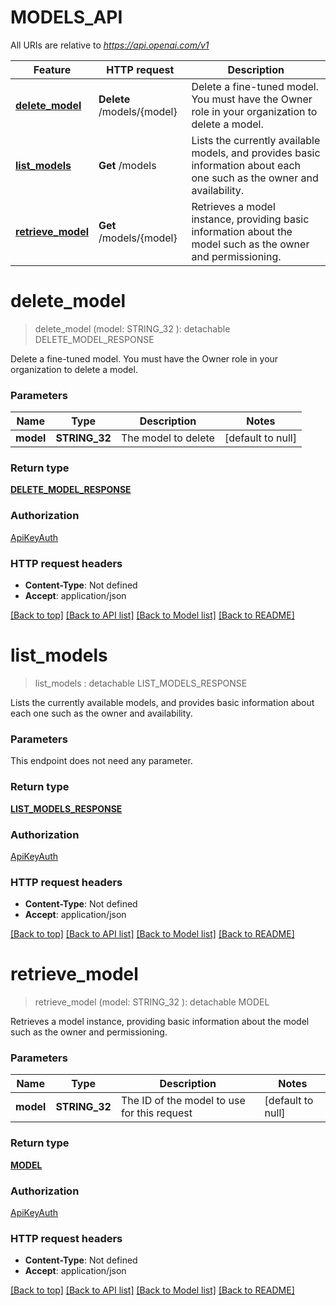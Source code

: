 # MODELS_API

All URIs are relative to *https://api.openai.com/v1*

Feature | HTTP request | Description
------------- | ------------- | -------------
[**delete_model**](MODELS_API.md#delete_model) | **Delete** /models/{model} | Delete a fine-tuned model. You must have the Owner role in your organization to delete a model.
[**list_models**](MODELS_API.md#list_models) | **Get** /models | Lists the currently available models, and provides basic information about each one such as the owner and availability.
[**retrieve_model**](MODELS_API.md#retrieve_model) | **Get** /models/{model} | Retrieves a model instance, providing basic information about the model such as the owner and permissioning.


# **delete_model**
> delete_model (model: STRING_32 ): detachable DELETE_MODEL_RESPONSE


Delete a fine-tuned model. You must have the Owner role in your organization to delete a model.


### Parameters

Name | Type | Description  | Notes
------------- | ------------- | ------------- | -------------
 **model** | **STRING_32**| The model to delete | [default to null]

### Return type

[**DELETE_MODEL_RESPONSE**](DeleteModelResponse.md)

### Authorization

[ApiKeyAuth](../README.md#ApiKeyAuth)

### HTTP request headers

 - **Content-Type**: Not defined
 - **Accept**: application/json

[[Back to top]](#) [[Back to API list]](../README.md#documentation-for-api-endpoints) [[Back to Model list]](../README.md#documentation-for-models) [[Back to README]](../README.md)

# **list_models**
> list_models : detachable LIST_MODELS_RESPONSE


Lists the currently available models, and provides basic information about each one such as the owner and availability.


### Parameters
This endpoint does not need any parameter.

### Return type

[**LIST_MODELS_RESPONSE**](ListModelsResponse.md)

### Authorization

[ApiKeyAuth](../README.md#ApiKeyAuth)

### HTTP request headers

 - **Content-Type**: Not defined
 - **Accept**: application/json

[[Back to top]](#) [[Back to API list]](../README.md#documentation-for-api-endpoints) [[Back to Model list]](../README.md#documentation-for-models) [[Back to README]](../README.md)

# **retrieve_model**
> retrieve_model (model: STRING_32 ): detachable MODEL


Retrieves a model instance, providing basic information about the model such as the owner and permissioning.


### Parameters

Name | Type | Description  | Notes
------------- | ------------- | ------------- | -------------
 **model** | **STRING_32**| The ID of the model to use for this request | [default to null]

### Return type

[**MODEL**](Model.md)

### Authorization

[ApiKeyAuth](../README.md#ApiKeyAuth)

### HTTP request headers

 - **Content-Type**: Not defined
 - **Accept**: application/json

[[Back to top]](#) [[Back to API list]](../README.md#documentation-for-api-endpoints) [[Back to Model list]](../README.md#documentation-for-models) [[Back to README]](../README.md)

